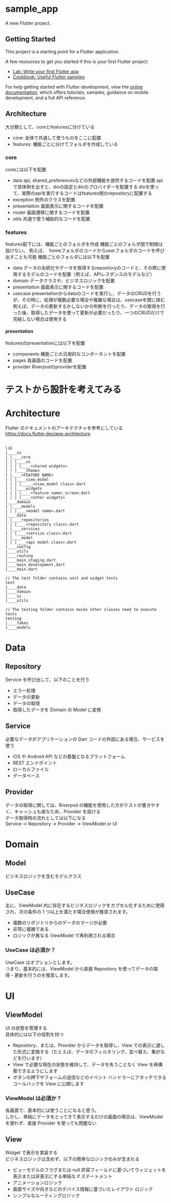# sample_app

A new Flutter project.

## Getting Started

This project is a starting point for a Flutter application.

A few resources to get you started if this is your first Flutter project:

- [Lab: Write your first Flutter app](https://docs.flutter.dev/get-started/codelab)
- [Cookbook: Useful Flutter samples](https://docs.flutter.dev/cookbook)

For help getting started with Flutter development, view the
[online documentation](https://docs.flutter.dev/), which offers tutorials,
samples, guidance on mobile development, and a full API reference.

## Architecture
大分類として、coreとfeaturesに分けている
- core: 全体で共通して使うものをここに配置
- features: 機能ごとに分けてフォルダを作成している

### core
coreには以下を配置
- data
api, shared_preferencesなどの外部機能を提供するコードを配置
apiで具体例を出すと、dioの設定とdioのプロバイダーを配置する
dioを使って、実際のapiを実行するコードはfeatures側のrepositoryに配置する
- exception
例外のクラスを配置
- presentation
画面表示に関するコードを配置
- router
画面遷移に関するコードを配置
- utils
共通で使う補助的なコードを配置

### features
features配下には、機能ごとのフォルダを作成
機能ごとのフォルダ間で制限は設けない。
例えば、　homeフォルダのコードからuserフォルダのコードを呼び出すことも可能
機能ごとのフォルダには以下を配置
- data
データの永続化やデータを取得するrepositoryのコードと、その際に使用するモデルのコードを配置（例えば、APIレスポンスのモデルなど）
- domain
データクラスや、ビジネスロジックを配置
- presentation
画面表示に関するコードを配置
- usecase
presentationからdataのコードを実行し、データのCRUDを行うが、その時に、処理が複数必要な場合や複雑な場合は、usecaseを間に挟む
例えば、データの更新するかしないかの判断を行ったり、データの取得を行った後、取得したデータを使って更新が必要だったり、一つのCRUDだけで完結しない場合は使用する

#### presentation
featuresのpresentationには以下を配置
- components
機能ごとの汎用的なコンポーネントを配置
- pages
各画面のコードを配置
- provider
Riverpodのproviderを配置





# テストから設計を考えてみる

# Architecture

Flutter のドキュメントのアーキテクチャを参考にしている
https://docs.flutter.dev/app-architecture

##

```
lib
|____ui
| |____core
| | |____ui
| | | |____<shared widgets>
| | |____themes
| |____<FEATURE NAME>
| | |____view_model
| | | |_____<view_model class>.dart
| | |____widgets
| | | |____<feature name>_screen.dart
| | | |____<other widgets>
|____domain
| |____models
| | |____<model name>.dart
|____data
| |____repositories
| | |____<repository class>.dart
| |____services
| | |____<service class>.dart
| |____model
| | |____<api model class>.dart
|____config
|____utils
|____routing
|____main_staging.dart
|____main_development.dart
|____main.dart

// The test folder contains unit and widget tests
test
|____data
|____domain
|____ui
|____utils

// The testing folder contains mocks other classes need to execute tests
testing
|____fakes
|____models
```

# Data

## Repository

Service を呼び出して、以下のことを行う

- エラー処理
- データの更新
- データの取得
- 取得したデータを Domain の Model に変換

## Service

必要なデータがアプリケーションの Dart コードの外部にある場合、サービスを使う

- iOS や Android API などの基盤となるプラットフォーム
- REST エンドポイント
- ローカルファイル
- データベース

## Provider

データの取得に関しては、Riverpod の機能を使用した方がテストが書きやすく、キャッシュも楽なため、Provider を設ける  
データ取得時の流れとしては以下になる  
Service -> Repository -> Provider -> ViewModel or UI

# Domain

## Model

ビジネスロジックを含むモデルクラス

## UseCase

主に、ViewModel 内に存在するビジネスロジックをカプセル化するために使用され、次の条件の 1 つ以上を満たす場合使用が推奨されます。

- 複数のリポジトリからのデータのマージが必要
- 非常に複雑である
- ロジックが異なる ViewModel で再利用される場合

### UseCase は必須か？

UseCase はオプションとします。  
つまり、基本的には、ViewModel から直接 Repository を使ってデータの取得・更新を行うのを推奨します。

# UI

## ViewModel

UI の状態を管理する  
具体的には以下の役割を持つ

- Repository、または、Provider からデータを取得し、View での表示に適した形式に変換する（たとえば、データのフィルタリング、並べ替え、集計などを行います）
- View で必要な現在の状態を維持して、データを失うことなく View を再構築できるようにします
- ボタンの押下やフォームの送信などのイベント ハンドラーにアタッチできるコールバックを View に公開します

### ViewModel は必須か？

各画面で、基本的には使うことになると思う。  
しかし、単純にデータをとってきて表示するだけの画面の場合は、ViewModel を使わず、直接 Provider を使っても問題ない

## View

Widget で表示を実装する  
ビジネスロジックは含めず、以下の簡単なロジックのみが含まれる

- ビューモデルのフラグまたは null 許容フィールドに基づいてウィジェットを表示または非表示にする単純な if ステートメント
- アニメーションロジック
- 画面サイズや向きなどのデバイス情報に基づいたレイアウト ロジック
- シンプルなルーティングロジック

